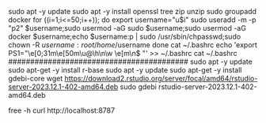 sudo apt -y update
sudo apt -y install openssl tree zip unzip
sudo groupadd docker
for ((i=1;i<=50;i++)); do
	export username="u$i"
	sudo useradd -m -p "p2" $username;sudo usermod -aG sudo $username;sudo usermod -aG docker $username;echo $username:p | sudo /usr/sbin/chpasswd;sudo chown -R  $username:root /home/$username
done
cat ~/.bashrc
echo 'export PS1="\e[0;31m\e[50m\u@\h\n\w \e[m\n$ "'   >> ~/.bashrc
cat ~/.bashrc
#########################################
sudo apt -y update
sudo apt-get -y install r-base
sudo apt -y update
sudo apt-get  -y install gdebi-core
wget https://download2.rstudio.org/server/focal/amd64/rstudio-server-2023.12.1-402-amd64.deb
sudo gdebi rstudio-server-2023.12.1-402-amd64.deb

free -h
curl http://localhost:8787
